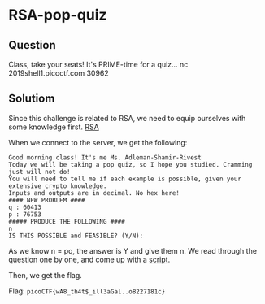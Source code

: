 # RSA-pop-quiz

## Question
Class, take your seats! It's PRIME-time for a quiz... nc 2019shell1.picoctf.com 30962

## Solutiom
Since this challenge is related to RSA, we need to equip ourselves with some knowledge first. [RSA](https://simple.wikipedia.org/wiki/RSA_algorithm)

When we connect to the server, we get the following:
```
Good morning class! It's me Ms. Adleman-Shamir-Rivest
Today we will be taking a pop quiz, so I hope you studied. Cramming just will not do!
You will need to tell me if each example is possible, given your extensive crypto knowledge.
Inputs and outputs are in decimal. No hex here!
#### NEW PROBLEM ####
q : 60413
p : 76753
##### PRODUCE THE FOLLOWING ####
n
IS THIS POSSIBLE and FEASIBLE? (Y/N):  
```
As we know n = pq, the answer is Y and give them n. We read through the question one by one, and come up with a [script](solve.py).

Then, we get the flag.

Flag: `picoCTF{wA8_th4t$_ill3aGal..o8227181c}`

